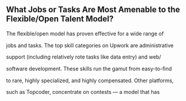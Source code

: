 ## What Jobs or Tasks Are Most Amenable to the Flexible/Open Talent Model?

The ﬂexible/open model has proven eﬀective for a wide range of

jobs and tasks. The top skill categories on Upwork are administrative

support (including relatively rote tasks like data entry) and web/

software development. These skills run the gamut from easy-to-ﬁnd

to rare, highly specialized, and highly compensated. Other platforms,

such as Topcoder, concentrate on contests — a model that has